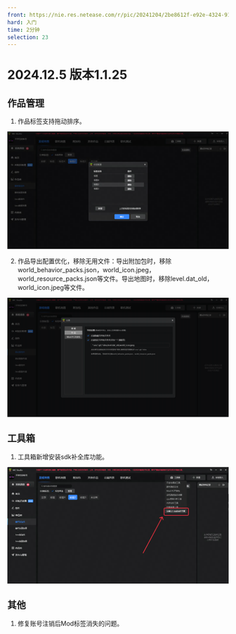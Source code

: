 ```yaml
---
front: https://nie.res.netease.com/r/pic/20241204/2be8612f-e92e-4324-9102-82b59dbf186c.jpg
hard: 入门
time: 2分钟
selection: 23
---
```




# 2024.12.5 版本1.1.25

## 作品管理

1. 作品标签支持拖动排序。

<img src="./images/241205/0_0.png" alt="0_0" style="zoom:100%;" />

2. 作品导出配置优化，移除无用文件：导出附加包时，移除world_behavior_packs.json，world_icon.jpeg，world_resource_packs.json等文件。导出地图时，移除level.dat_old，world_icon.jpeg等文件。

<img src="./images/241205/0_2.png" alt="0_0" style="zoom:100%;" />



## 工具箱

1. 工具箱新增安装sdk补全库功能。

<img src="./images/241205/0_1.png" alt="0_0" style="zoom:100%;" />



## 其他

1. 修复账号注销后Mod标签消失的问题。
